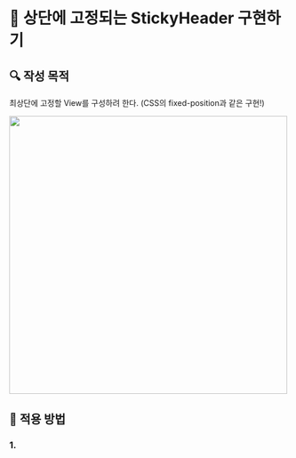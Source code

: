 # 🚧 상단에 고정되는 StickyHeader 구현하기

## **🔍** 작성 목적

최상단에 고정할 View를 구성하려 한다. (CSS의 fixed-position과 같은 구현!)

<img width="500" src="https://user-images.githubusercontent.com/113565086/229415352-11267269-60cf-4184-b23c-686e7c75b77b.png">


<br>

## 📌 적용 방법

### 1. 